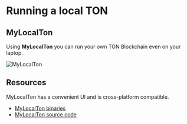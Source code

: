 # Running a local TON

## MyLocalTon

Using **MyLocalTon** you can run your own TON Blockchain even on your laptop.

![MyLocalTon](/img/docs/mylocalton.jpeg)

## Resources

MyLocalTon has a convenient UI and is cross-platform compatible.

* [MyLocalTon binaries](https://github.com/neodiX42/MyLocalTon/releases)
* [MyLocalTon source code](https://github.com/neodiX42/MyLocalTon)
